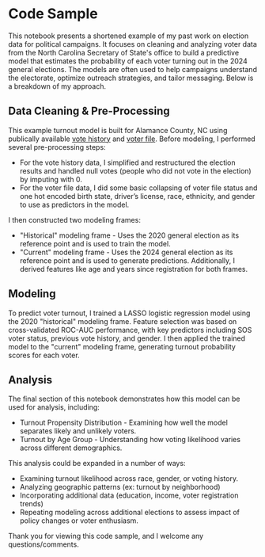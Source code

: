 # Code Sample

This notebook presents a shortened example of my past work on election data for political campaigns. It focuses on cleaning and analyzing voter data from the North Carolina Secretary of State's office to build a predictive model that estimates the probability of each voter turning out in the 2024 general elections. The models are often used to help campaigns understand the electorate, optimize outreach strategies, and tailor messaging. Below is a breakdown of my approach.

## Data Cleaning & Pre-Processing

This example turnout model is built for Alamance County, NC using publically available [vote history](https://www.ncsbe.gov/results-data/voter-history-data) and [voter file](https://www.ncsbe.gov/results-data/voter-registration-data). Before modeling, I performed several pre-processing steps:
* For the vote history data, I simplified and restructured the election results and handled null votes (people who did not vote in the election) by imputing with 0.
* For the voter file data, I did some basic collapsing of voter file status and one hot encoded birth state, driver’s license, race, ethnicity, and gender to use as predictors in the model.

I then constructed two modeling frames:
* "Historical" modeling frame - Uses the 2020 general election as its reference point and is used to train the model.
* "Current" modeling frame - Uses the 2024 general election as its reference point and is used to generate predictions.
Additionally, I derived features like age and years since registration for both frames.

## Modeling

To predict voter turnout, I trained a LASSO logistic regression model using the
2020 "historical" modeling frame. Feature selection was based on cross-validated ROC-AUC performance, with key predictors including SOS voter status, previous vote history, and gender. I then applied the trained model to the "current" modeling frame, generating turnout probability scores for each voter.

## Analysis

The final section of this notebook demonstrates how this model can be used for analysis, including:
* Turnout Propensity Distribution - Examining how well the model separates likely and unlikely voters.
* Turnout by Age Group - Understanding how voting likelihood varies across different demographics.

This analysis could be expanded in a number of ways:
* Examining turnout likelihood across race, gender, or voting history.
* Analyzing geographic patterns (ex: turnout by neighborhood)
* Incorporating additional data (education, income, voter registration trends)
* Repeating modeling across additional elections to assess impact of policy changes or voter enthusiasm.

Thank you for viewing this code sample, and I welcome any questions/comments.
